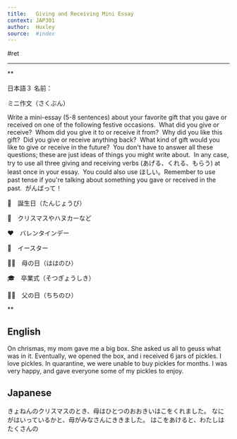```yaml
---
title:   Giving and Receiving Mini Essay
context: JAP301
author:  Huxley
source:  #index
---
```


#ret 

---



**

日本語３ 名前：

ミニ作文（さくぶん）

  

Write a mini-essay (5-8 sentences) about your favorite gift that you gave or received on one of the following festive occasions.  What did you give or receive?  Whom did you give it to or receive it from?  Why did you like this gift?  Did you give or receive anything back?  What kind of gift would you like to give or receive in the future?  You don't have to answer all these questions; these are just ideas of things you might write about.  In any case, try to use all three giving and receiving verbs (あげる、くれる、もらう) at least once in your essay.  You could also use ほしい。Remember to use past tense if you're talking about something you gave or received in the past.  がんばって！

  

🎂　誕生日（たんじょうび）

🎄　クリスマスやハヌカーなど

❤️　バレンタインデー

🐇　イースター

👩‍👧　母の日（ははのひ）

🎓　卒業式（そつぎょうしき）

👨‍👦　父の日（ちちのひ）

**

## English

On chrismas, my mom gave me a big box. 
She asked us all to geuss what was in it.
Eventually, we opened the box, and i received 6 jars of pickles.
I love pickles.
In quarantine, we were unable to buy pickles for months.
I was very happy, and gave everyone some of my pickles to enjoy.




## Japanese

きょねんのクリスマスのとき、母はひとつのおおきいはこをくれました。
なにがはいっているかと、母がみなさんにききました。
はこをあけると、わたしはたくさんの














